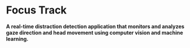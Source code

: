 # Focus Track
**A real-time distraction detection application that monitors and analyzes gaze direction and head movement using computer vision and machine learning.**
